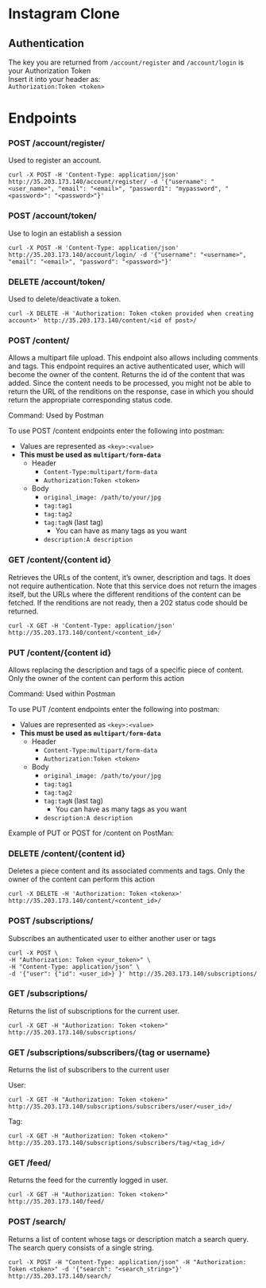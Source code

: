 # Instagram Clone

## Authentication
The key you are returned from `/account/register` and `/account/login` is your Authorization Token<br>
Insert it into your header as: <br>`Authorization:Token <token>`<br>

# Endpoints 

### POST /account/register/ 
Used to register an account.

	curl -X POST -H 'Content-Type: application/json' http://35.203.173.140/account/register/ -d '{"username": "<user_name>", "email": "<email>", "password1": "mypassword", "<password>": "<password>"}'
	

### POST /account/token/ 
Use to login an establish a session

	curl -X POST -H 'Content-Type: application/json' http://35.203.173.140/account/login/ -d '{"username": "<username>", "email": "<email>", "password": "<password>"}'

### DELETE /account/token/ 
Used to delete/deactivate a token. 

	curl -X DELETE -H 'Authorization: Token <token provided when creating account>' http://35.203.173.140/content/<id of post>/

### POST /content/
Allows a multipart file upload. This endpoint also allows including comments and tags. This endpoint requires an active authenticated user, which will become the owner of the content. Returns the id of the content that was added. Since the content needs to be processed, you might not be able to return the URL of the renditions on the response, case in which you should return the appropriate corresponding status code. 

Command: Used by Postman 

To use POST /content endpoints enter the following into postman:

- Values are represented as `<key>:<value>`
- <b>This must be used as `multipart/form-data`</b>
  - Header
    - `Content-Type:multipart/form-data`
    - `Authorization:Token <token>`
  - Body
    - `original_image: /path/to/your/jpg`
    - `tag:tag1`
    - `tag:tag2`
    - `tag:tagN` (last tag)
      - You can have as many tags as you want
    - `description:A description`

### GET /content/{content id} 
Retrieves the URLs of the content, it’s owner, description and tags. It does not require authentication. Note that this service does not return the images itself, but the URLs where the different renditions of the content can be fetched. If the renditions are not ready, then a 202 status code should be returned.

	curl -X GET -H 'Content-Type: application/json' http://35.203.173.140/content/<content_id>/

### PUT /content/{content id} 
Allows replacing the description and tags of a specific piece of content. Only the owner of the content can perform this action 

Command: Used within Postman

To use PUT /content endpoints enter the following into postman:
- Values are represented as `<key>:<value>`
- <b>This must be used as `multipart/form-data`</b>
  - Header
    - `Content-Type:multipart/form-data`
    - `Authorization:Token <token>`
  - Body
    - `original_image: /path/to/your/jpg`
    - `tag:tag1`
    - `tag:tag2`
    - `tag:tagN` (last tag)
      - You can have as many tags as you want
    - `description:A description`

Example of PUT or POST for /content on PostMan:



### DELETE /content/{content id}
 Deletes a piece content and its associated comments and tags. Only the owner of the content can perform this action 
 
	curl -X DELETE -H 'Authorization: Token <tokenx>' http://35.203.173.140/content/<content_id>/


### POST /subscriptions/ 
Subscribes an authenticated user to either another user or tags 

	curl -X POST \
	-H "Authorization: Token <your_token>" \
	-H "Content-Type: application/json" \
	-d '{"user": {"id": <user_id>} }' http://35.203.173.140/subscriptions/


### GET /subscriptions/ 
Returns the list of subscriptions for the current user. 

	curl -X GET -H "Authorization: Token <token>" http://35.203.173.140/subscriptions/



### GET /subscriptions/subscribers/{tag or username} 
Returns the list of subscribers to the current user 

User:

	curl -X GET -H "Authorization: Token <token>" http://35.203.173.140/subscriptions/subscribers/user/<user_id>/
Tag: 

	curl -X GET -H "Authorization: Token <token>" http://35.203.173.140/subscriptions/subscribers/tag/<tag_id>/

### GET /feed/
Returns the feed for the currently logged in user. 

	curl -X GET -H "Authorization: Token <token>" http://35.203.173.140/feed/

### POST /search/
Returns a list of content whose tags or description match a search query. The search query consists of a single string.

	curl -X POST -H "Content-Type: application/json" -H "Authorization: Token <token>" -d '{"search": "<search_string>"}' http://35.203.173.140/search/


